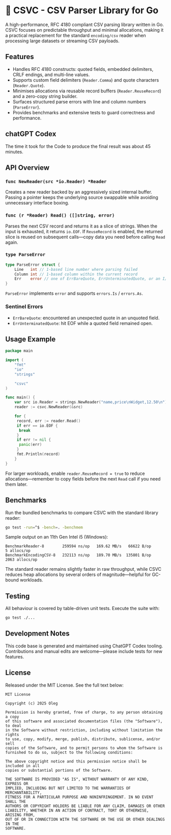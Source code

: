 # 📄 CSVC - CSV Parser Library for Go

A high-performance, RFC 4180 compliant CSV parsing library written in Go. CSVC focuses on predictable throughput and minimal allocations, making it a practical replacement for the standard `encoding/csv` reader when processing large datasets or streaming CSV payloads.

## Features

- Handles RFC 4180 constructs: quoted fields, embedded delimiters, CRLF endings, and multi-line values.
- Supports custom field delimiters (`Reader.Comma`) and quote characters (`Reader.Quote`).
- Minimises allocations via reusable record buffers (`Reader.ReuseRecord`) and a zero-copy string builder.
- Surfaces structured parse errors with line and column numbers (`ParseError`).
- Provides benchmarks and extensive tests to guard correctness and performance.

## chatGPT Codex

The time it took for the Code to produce the final result was about 45 minutes.

## API Overview

### `func NewReader(src *io.Reader) *Reader`

Creates a new reader backed by an aggressively sized internal buffer. Passing a pointer keeps the underlying source swappable while avoiding unnecessary interface boxing.

### `func (r *Reader) Read() ([]string, error)`

Parses the next CSV record and returns it as a slice of strings. When the input is exhausted, it returns `io.EOF`. If `ReuseRecord` is enabled, the returned slice is reused on subsequent calls—copy data you need before calling `Read` again.

### `type ParseError`

```go
type ParseError struct {
    Line   int // 1-based line number where parsing failed
    Column int // 1-based column within the current record
    Err    error // one of ErrBareQuote, ErrUnterminatedQuote, or an I/O error
}
```

`ParseError` implements `error` and supports `errors.Is` / `errors.As`.

### Sentinel Errors

- `ErrBareQuote`: encountered an unexpected quote in an unquoted field.
- `ErrUnterminatedQuote`: hit EOF while a quoted field remained open.

## Usage Example

```go
package main

import (
    "fmt"
    "io"
    "strings"

    "csvc"
)

func main() {
    var src io.Reader = strings.NewReader("name,price\nWidget,12.50\n")
    reader := csvc.NewReader(&src)

    for {
     record, err := reader.Read()
     if err == io.EOF {
      break
     }
     if err != nil {
      panic(err)
     }
     fmt.Println(record)
    }
}
```

For larger workloads, enable `reader.ReuseRecord = true` to reduce allocations—remember to copy fields before the next `Read` call if you need them later.

## Benchmarks

Run the bundled benchmarks to compare CSVC with the standard library reader:

```bash
go test -run=^$ -bench=. -benchmem
```

Sample output on an 11th Gen Intel i5 (Windows):

```text
BenchmarkReader-8        259594 ns/op   169.62 MB/s   66622 B/op       5 allocs/op
BenchmarkEncodingCSV-8   232113 ns/op   189.70 MB/s  135801 B/op    2063 allocs/op
```

The standard reader remains slightly faster in raw throughput, while CSVC reduces heap allocations by several orders of magnitude—helpful for GC-bound workloads.

## Testing

All behaviour is covered by table-driven unit tests. Execute the suite with:

```bash
go test ./...
```

## Development Notes

This code base is generated and maintained using ChatGPT Codex tooling. Contributions and manual edits are welcome—please include tests for new features.

## License

Released under the MIT License. See the full text below:

```text
MIT License

Copyright (c) 2025 Oleg

Permission is hereby granted, free of charge, to any person obtaining a copy
of this software and associated documentation files (the "Software"), to deal
in the Software without restriction, including without limitation the rights
to use, copy, modify, merge, publish, distribute, sublicense, and/or sell
copies of the Software, and to permit persons to whom the Software is
furnished to do so, subject to the following conditions:

The above copyright notice and this permission notice shall be included in all
copies or substantial portions of the Software.

THE SOFTWARE IS PROVIDED "AS IS", WITHOUT WARRANTY OF ANY KIND, EXPRESS OR
IMPLIED, INCLUDING BUT NOT LIMITED TO THE WARRANTIES OF MERCHANTABILITY,
FITNESS FOR A PARTICULAR PURPOSE AND NONINFRINGEMENT. IN NO EVENT SHALL THE
AUTHORS OR COPYRIGHT HOLDERS BE LIABLE FOR ANY CLAIM, DAMAGES OR OTHER
LIABILITY, WHETHER IN AN ACTION OF CONTRACT, TORT OR OTHERWISE, ARISING FROM,
OUT OF OR IN CONNECTION WITH THE SOFTWARE OR THE USE OR OTHER DEALINGS IN THE
SOFTWARE.
```
